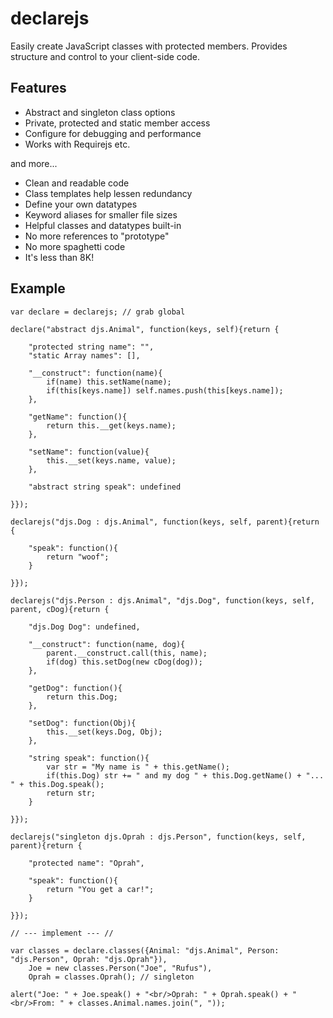 # declarejs
Easily create JavaScript classes with protected members.  Provides structure and control to your client-side code.

## Features
- Abstract and singleton class options
- Private, protected and static member access
- Configure for debugging and performance
- Works with Requirejs etc.

and more...
- Clean and readable code
- Class templates help lessen redundancy
- Define your own datatypes
- Keyword aliases for smaller file sizes
- Helpful classes and datatypes built-in
- No more references to "prototype"
- No more spaghetti code
- It's less than 8K!

## Example
```
var declare = declarejs; // grab global

declare("abstract djs.Animal", function(keys, self){return {

	"protected string name": "",
	"static Array names": [],

	"__construct": function(name){
		if(name) this.setName(name);
		if(this[keys.name]) self.names.push(this[keys.name]);
	},

	"getName": function(){
		return this.__get(keys.name);
	},
	
	"setName": function(value){
		this.__set(keys.name, value);
	},
	
	"abstract string speak": undefined
	
}});

declarejs("djs.Dog : djs.Animal", function(keys, self, parent){return {

	"speak": function(){
		return "woof";
	}

}});

declarejs("djs.Person : djs.Animal", "djs.Dog", function(keys, self, parent, cDog){return {

	"djs.Dog Dog": undefined,

	"__construct": function(name, dog){
		parent.__construct.call(this, name);
		if(dog) this.setDog(new cDog(dog));
	},

	"getDog": function(){
		return this.Dog;
	},

	"setDog": function(Obj){
		this.__set(keys.Dog, Obj);
	},

	"string speak": function(){
		var str = "My name is " + this.getName();
		if(this.Dog) str += " and my dog " + this.Dog.getName() + "... " + this.Dog.speak();
		return str;
	}

}});

declarejs("singleton djs.Oprah : djs.Person", function(keys, self, parent){return {

	"protected name": "Oprah",

	"speak": function(){
		return "You get a car!";
	}

}});

// --- implement --- //

var classes = declare.classes({Animal: "djs.Animal", Person: "djs.Person", Oprah: "djs.Oprah"}),
	Joe = new classes.Person("Joe", "Rufus"),
	Oprah = classes.Oprah(); // singleton

alert("Joe: " + Joe.speak() + "<br/>Oprah: " + Oprah.speak() + "<br/>From: " + classes.Animal.names.join(", "));
```
